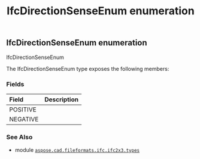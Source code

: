 ﻿---
title: IfcDirectionSenseEnum enumeration
second_title: Aspose.CAD for Python via .NET API References
description: 
type: docs
weight: 2050
url: /python-net/aspose.cad.fileformats.ifc.ifc2x3.types/ifcdirectionsenseenum/
is_root: false
---

## IfcDirectionSenseEnum enumeration

IfcDirectionSenseEnum



The IfcDirectionSenseEnum type exposes the following members:

### Fields
| Field | Description |
| :- | :- |
| POSITIVE |  |
| NEGATIVE |  |



### See Also
* module [`aspose.cad.fileformats.ifc.ifc2x3.types`](..)
